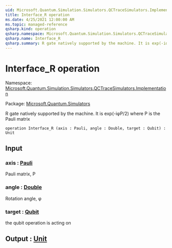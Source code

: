 ```yaml
---
uid: Microsoft.Quantum.Simulation.Simulators.QCTraceSimulators.Implementation.Interface_R
title: Interface_R operation
ms.date: 4/25/2021 12:00:00 AM
ms.topic: managed-reference
qsharp.kind: operation
qsharp.namespace: Microsoft.Quantum.Simulation.Simulators.QCTraceSimulators.Implementation
qsharp.name: Interface_R
qsharp.summary: R gate natively supported by the machine. It is exp(-iφP/2) where P is the Pauli matrix
---
```


# Interface_R operation

Namespace: [Microsoft.Quantum.Simulation.Simulators.QCTraceSimulators.Implementation](xref:Microsoft.Quantum.Simulation.Simulators.QCTraceSimulators.Implementation)

Package: [Microsoft.Quantum.Simulators](https://nuget.org/packages/Microsoft.Quantum.Simulators)


R gate natively supported by the machine. It is exp(-iφP/2) where P is the Pauli matrix

```qsharp
operation Interface_R (axis : Pauli, angle : Double, target : Qubit) : Unit
```


## Input

### axis : [Pauli](xref:microsoft.quantum.qsharp.valueliterals#pauli-literals)

Pauli matrix, P


### angle : [Double](xref:microsoft.quantum.qsharp.valueliterals#double-literals)

Rotation angle, φ


### target : [Qubit](xref:microsoft.quantum.qsharp.valueliterals#qubit-literals)

the qubit operation is acting on



## Output : [Unit](xref:microsoft.quantum.qsharp.valueliterals#unit-literal)


